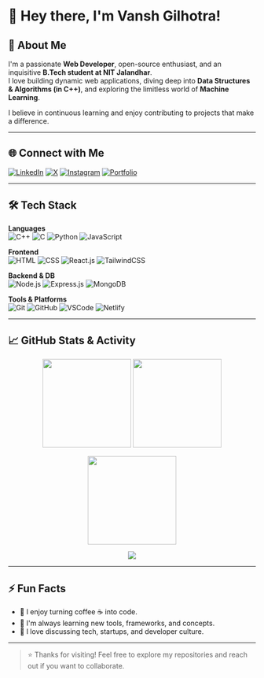 # 👋 Hey there, I'm Vansh Gilhotra!

## 🚀 About Me
I'm a passionate **Web Developer**, open-source enthusiast, and an inquisitive **B.Tech student at NIT Jalandhar**.  
I love building dynamic web applications, diving deep into **Data Structures & Algorithms (in C++)**, and exploring the limitless world of **Machine Learning**.

I believe in continuous learning and enjoy contributing to projects that make a difference.

---

## 🌐 Connect with Me
[![LinkedIn](https://img.shields.io/badge/-LinkedIn-0077B5?style=for-the-badge&logo=linkedin&logoColor=white)](https://www.linkedin.com/in/vansh-gilhotra-059762220/)
[![X](https://img.shields.io/badge/-X-000000?style=for-the-badge&logo=twitter&logoColor=white)](https://x.com/gilhotravansh7)
[![Instagram](https://img.shields.io/badge/-Instagram-E4405F?style=for-the-badge&logo=instagram&logoColor=white)](https://www.instagram.com/vanshgilhotra524/)
[![Portfolio](https://img.shields.io/badge/-Portfolio-121013?style=for-the-badge&logo=vercel&logoColor=white)](https://vansh5632.me/)

---

## 🛠️ Tech Stack
**Languages**  
![C++](https://img.shields.io/badge/-C++-00599C?style=for-the-badge&logo=cplusplus&logoColor=white)
![C](https://img.shields.io/badge/-C-00599C?style=for-the-badge&logo=c&logoColor=white)
![Python](https://img.shields.io/badge/-Python-3776AB?style=for-the-badge&logo=python&logoColor=white)
![JavaScript](https://img.shields.io/badge/-JavaScript-F7DF1E?style=for-the-badge&logo=javascript&logoColor=black)

**Frontend**  
![HTML](https://img.shields.io/badge/-HTML-E34F26?style=for-the-badge&logo=html5&logoColor=white)
![CSS](https://img.shields.io/badge/-CSS-1572B6?style=for-the-badge&logo=css3&logoColor=white)
![React.js](https://img.shields.io/badge/-React-20232A?style=for-the-badge&logo=react&logoColor=61DAFB)
![TailwindCSS](https://img.shields.io/badge/-TailwindCSS-38B2AC?style=for-the-badge&logo=tailwind-css&logoColor=white)

**Backend & DB**  
![Node.js](https://img.shields.io/badge/-Node.js-339933?style=for-the-badge&logo=nodedotjs&logoColor=white)
![Express.js](https://img.shields.io/badge/-Express.js-000000?style=for-the-badge&logo=express&logoColor=white)
![MongoDB](https://img.shields.io/badge/-MongoDB-4EA94B?style=for-the-badge&logo=mongodb&logoColor=white)

**Tools & Platforms**  
![Git](https://img.shields.io/badge/-Git-F05032?style=for-the-badge&logo=git&logoColor=white)
![GitHub](https://img.shields.io/badge/-GitHub-181717?style=for-the-badge&logo=github&logoColor=white)
![VSCode](https://img.shields.io/badge/-VSCode-007ACC?style=for-the-badge&logo=visual-studio-code&logoColor=white)
![Netlify](https://img.shields.io/badge/-Netlify-00C7B7?style=for-the-badge&logo=netlify&logoColor=white)

---

## 📈 GitHub Stats & Activity

<p align="center">
  <img src="https://github-readme-stats.vercel.app/api?username=Vansh5632&show_icons=true&theme=radical&rank_icon=github&hide_border=true" height="180em" />
  <img src="https://github-readme-stats.vercel.app/api/top-langs/?username=Vansh5632&layout=compact&theme=vision-friendly-dark&hide_border=true" height="180em"/>
</p>

<p align="center">
  <img src="https://github-readme-streak-stats.herokuapp.com/?user=Vansh5632&theme=radical&hide_border=true" height="180em" />
</p>

<p align="center">
  <img src="https://github-profile-summary-cards.vercel.app/api/cards/profile-details?username=Vansh5632&theme=radical" />
</p>

---

## ⚡ Fun Facts
- 🎯 I enjoy turning coffee ☕ into code.
- 🧠 I'm always learning new tools, frameworks, and concepts.
- 💬 I love discussing tech, startups, and developer culture.

---

> ⭐️ Thanks for visiting! Feel free to explore my repositories and reach out if you want to collaborate.

